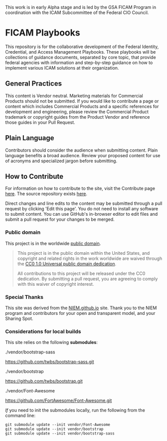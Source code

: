 This work is in early Alpha stage and is led by the GSA FICAM Program in coordination with the ICAM Subcommittee of the Federal CIO Council.

# FICAM Playbooks
This repository is for the collaborative development of the Federal Identity, Credential, and Access Management Playbooks. These playbooks will be collections of guidance documents, separated by core topic, that provide federal agencies with information and step-by-step guidance on how to implement various ICAM solutions at their organization.

## General Practices
This content is Vendor neutral. Marketing materials for Commercial Products should not be submitted. If you would like to contribute a page or content which includes Commercial Products and a specific references for development and engineering, please review the Commercial Product trademark or copyright guides from the Product Vendor and reference those guides in your Pull Request.  

## Plain Language
Contributors should consider the audience when submitting content. Plain language benefits a broad audience. Review your proposed content for use of acronyms and specialized jargon before submitting.

## How to Contribute
For information on how to contribute to the site, visit the Contribute page [here]({{site.baseurl}}/contribute.md/). The source repository exists [here](https://github.com/GSA/ficam-guides/). 

Direct changes and line edits to the content may be submitted through a pull request by clicking 'Edit this page'. You do not need to install any software to submit content. You can use GitHub's in-browser editor to edit files and submit a pull request for your changes to be merged.

### Public domain

This project is in the worldwide [public domain](LICENSE.md). 

> This project is in the public domain within the United States, and copyright and related rights in the work worldwide are waived through the [CC0 1.0 Universal public domain dedication](https://creativecommons.org/publicdomain/zero/1.0/).
>
> All contributions to this project will be released under the CC0 dedication. By submitting a pull request, you are agreeing to comply with this waiver of copyright interest.

### Special Thanks

This site was derived from the [NIEM.github.io](https://NIEM.github.io) site.  Thank you to the NIEM program and contributors for your open and transparent model, and your Sharing Spot. 


### Considerations for local builds

This site relies on the following **submodules**:

./vendor/bootstrap-sass

https://github.com/twbs/bootstrap-sass.git

./vendor/bootstrap

https://github.com/twbs/bootstrap.git

./vendor/Font-Awesome

https://github.com/FortAwesome/Font-Awesome.git

_If_ you need to init the submodules locally, run the following from the command line:

    git submodule update --init vendor/Font-Awesome
	git submodule update --init vendor/bootstrap
	git submodule update --init vendor/bootstrap-sass
